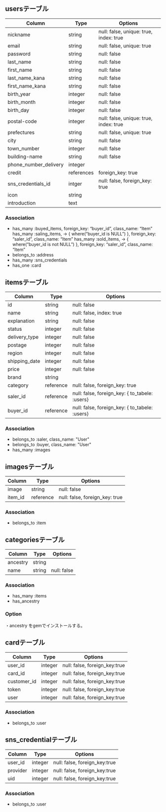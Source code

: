 ## usersテーブル
|Column         |Type     |Options                   |
|---------------|---------|---------------           |
|nickname       |string   |null: false, unique: true, index: true
|email          |string   |null: false, unique: true
|password       |string   |null: false
|last_name      |string   |null: false
|first_name     |string   |null: false
|last_name_kana |string   |null: false
|first_name_kana|string   |null: false
|birth_year     |integer  |null: false
|birth_month    |integer  |null: false
|birth_day      |integer  |null: false
|postal-code    |integer  |null: false, unique: true, index: true
|prefectures    |string   |null: false, unique: true
|city           |string   |null: false
|town_number    |integer  |null: false
|building-name  |string   |null: false
|phone_number_delivery |integer|
|credit         |references|foreign_key: true|
|sns_credentials_id|intger|null: false, foreign_key: true
|icon           |string
|introduction   |text

### Association
- has_many :buyed_items, foreign_key: “buyer_id”, class_name: “Item”
  has_many :saling_items, -> { where(“buyer_id is NULL”) }, foreign_key: “saler_id”, class_name: “Item”
  has_many :sold_items, -> { where(“buyer_id is not NULL”) }, foreign_key: “saler_id”, class_name: “Item”
- belongs_to :address
- has_many :sns_credentials
- has_one :card


## itemsテーブル
|Column        |Type     |Options    |
|--------------|---------|-----------|
|id            |string   |null: false|
|name          |string   |null: false, index: true|
|explanation   |string   |null: false|
|status        |integer  |null: false|
|delivery_type |integer  |null: false|
|postage       |integer  |null: false|
|region        |integer  |null: false|
|shipping_date |integer  |null: false|
|price         |integer  |null: false|
|brand         |string   |
|category      |reference|null: false, foreign_key: true|
|saler_id      |reference|null: false, foreign_key: { to_tabele: :users}|
|buyer_id      |reference|null: false, foreign_key: { to_tabele: :users}|
### Association  
- belongs_to :saler, class_name: "User"
- belongs_to :buyer, class_name: "User"
- has_many :images
## imagesテーブル
|Column        |Type     |Options    |
|--------------|---------|-----------|
|image         |string   |null: false|
|item_id       |reference|null: false, foreign_key: true|
### Association 
- belongs_to :item


## categoriesテーブル
|Column        |Type     |Options    |
|--------------|---------|-----------|
|ancestry      |string   |
|name          |string   |null: false|
### Association 
- has_many :items
- has_ancestry

### Option
・ancestry をgemでインストールする。


## cardテーブル
|Column        |Type     |Options    |
|--------------|---------|-----------|
|user_id       |integer  |null: false, foreign_key:true|
|card_id       |integer  |null: false, foreign_key:true|
|customer_id   |integer  |null: false, foreign_key:true|
|token         |integer  |null: false, foreign_key:true|
|user          |integer  |null: false, foreign_key:true|

### Association
- belongs_to :user

## sns_credentialテーブル
|Column        |Type     |Options    |
|--------------|---------|-----------|
|user_id       |integer  |null: false, foreign_key:true|
|provider      |integer  |null: false, foreign_key:true|
|uid           |integer  |null: false, foreign_key:true|

### Association
- belongs_to :user







